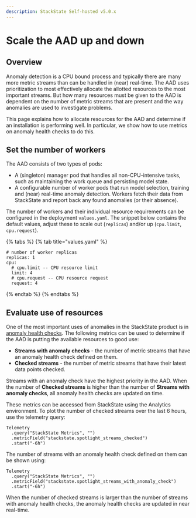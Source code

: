 ```yaml
---
description: StackState Self-hosted v5.0.x
---
```


# Scale the AAD up and down

## Overview

Anomaly detection is a CPU bound process and typically there are many more metric streams than can be handled in (near) real-time.  The AAD uses prioritization to most effectively allocate the allotted resources to the most important streams.  But how many resources must be given to the AAD is dependent on the number of metric streams that are present and the way anomalies are used to investigate problems.

This page explains how to allocate resources for the AAD and determine if an installation is performing well.  In particular, we show how to use metrics on anomaly health checks to do this.

## Set the number of workers

The AAD consists of two types of pods:

* A (singleton) manager pod that handles all non-CPU-intensive tasks, such as maintaining the work queue and persisting model state.
* A configurable number of worker pods that run model selection, training and (near) real-time anomaly detection.  Workers fetch their data from StackState and report back any found anomalies (or their absence).

The number of workers and their individual resource requirements can be configured in the deployment `values.yaml`.  The snippet below contains the default values, adjust these to scale out (`replicas`) and/or up (`cpu.limit`, `cpu.request`).

{% tabs %}
{% tab title="values.yaml" %}
```text
# number of worker replicas
replicas: 1
cpu:
  # cpu.limit -- CPU resource limit
  limit: 4
  # cpu.request -- CPU resource request
  request: 4
```
{% endtab %}
{% endtabs %}

## Evaluate use of resources

One of the most important uses of anomalies in the StackState product is in [anomaly health checks](../../use/health-state/anomaly-health-checks.md). The following metrics can be used to determine if the AAD is putting the available resources to good use:

* **Streams with anomaly checks** - the number of metric streams that have an anomaly health check defined on them.
* **Checked streams** - the number of metric streams that have their latest data points checked.

Streams with an anomaly check have the highest priority in the AAD. When the number of **Checked streams** is higher than the number of **Streams with anomaly checks**, all anomaly health checks are updated on time.

These metrics can be accessed from StackState using the Analytics environment.
To plot the number of checked streams over the last 6 hours, use the telemetry query:
```text
Telemetry
  .query("StackState Metrics", "")
  .metricField("stackstate.spotlight_streams_checked")
  .start("-6h")
```

The number of streams with an anomaly health check defined on them can be shown using:
```text
Telemetry
  .query("StackState Metrics", "")
  .metricField("stackstate.spotlight_streams_with_anomaly_check")
  .start("-6h")
```

When the number of checked streams is larger than the number of streams with anomaly health checks, the anomaly health checks are updated in near real-time.
